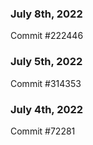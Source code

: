 ### July 8th, 2022

Commit #222446

### July 5th, 2022

Commit #314353


### July 4th, 2022

Commit #72281
